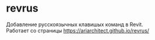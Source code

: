# revrus
Добавление русскоязычных клавишых команд в Revit.  
Работает со страницы https://ariarchitect.github.io/revrus/